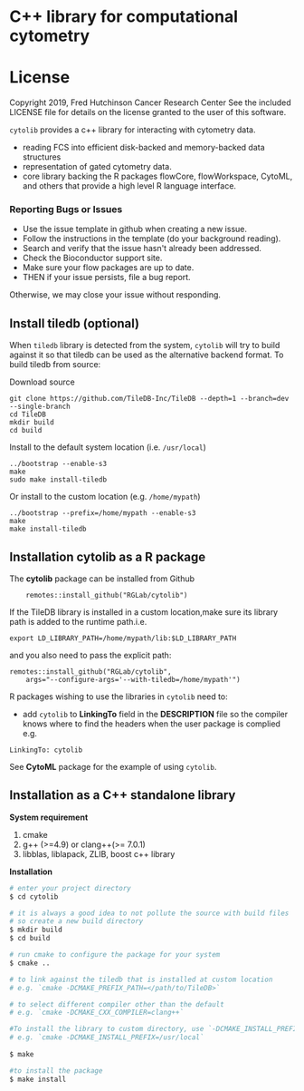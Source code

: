 # C++ library for computational cytometry

# License
Copyright 2019, Fred Hutchinson Cancer Research Center
See the included LICENSE file for details on the license granted to the user of this software.

`cytolib` provides a c++ library for interacting with cytometry data.
- reading FCS into efficient disk-backed and memory-backed data structures
- representation of gated cytometry data.
- core library backing the R packages flowCore, flowWorkspace, CytoML, and others that provide a high level R language interface.


### Reporting Bugs or Issues
- Use the issue template in github when creating a new issue. 
- Follow the instructions in the template (do your background reading).
- Search and verify that the issue hasn't already been addressed.
- Check the Bioconductor support site. 
- Make sure your flow packages are up to date.
- THEN if your issue persists, file a bug report.

Otherwise, we may close your issue without responding.

## Install tiledb (optional)
When `tiledb` library is detected from the system, `cytolib` will try to build against it so that tiledb can be used as the alternative backend format. To build tiledb from source:  


Download source

```
git clone https://github.com/TileDB-Inc/TileDB --depth=1 --branch=dev --single-branch
cd TileDB
mkdir build
cd build
```

Install to the default system location (i.e. `/usr/local`)

```
../bootstrap --enable-s3
make
sudo make install-tiledb
```

Or install to the custom location (e.g. `/home/mypath`)

```
../bootstrap --prefix=/home/mypath --enable-s3
make
make install-tiledb
```

## Installation cytolib as a R package
The **cytolib** package can be installed from Github

```
    remotes::install_github("RGLab/cytolib")
```
If the TileDB library is installed in a custom location,make sure its library path is added to the runtime path.i.e.


	export LD_LIBRARY_PATH=/home/mypath/lib:$LD_LIBRARY_PATH


and you also need to pass the explicit path:

    remotes::install_github("RGLab/cytolib",
        args="--configure-args='--with-tiledb=/home/mypath'")


R packages wishing to use the libraries in `cytolib` need to:

- add `cytolib` to **LinkingTo** field in the **DESCRIPTION** file so the compiler knows where to find the headers when the user package is complied
e.g.

```
LinkingTo: cytolib
```
See **CytoML** package for the example of using `cytolib`.

## Installation as a C++ standalone library

**System requirement**
1. cmake
2. g++ (>=4.9) or clang++(>= 7.0.1)
3. libblas, liblapack, ZLIB, boost c++ library

**Installation**

```bash
# enter your project directory
$ cd cytolib

# it is always a good idea to not pollute the source with build files
# so create a new build directory
$ mkdir build
$ cd build

# run cmake to configure the package for your system
$ cmake ..

# to link against the tiledb that is installed at custom location
# e.g. `cmake -DCMAKE_PREFIX_PATH=</path/to/TileDB>`

# to select different compiler other than the default
# e.g. `cmake -DCMAKE_CXX_COMPILER=clang++` 

#To install the library to custom directory, use `-DCMAKE_INSTALL_PREFIX` option
# e.g. `cmake -DCMAKE_INSTALL_PREFIX=/usr/local` 
   
$ make

#to install the package
$ make install

```
   
